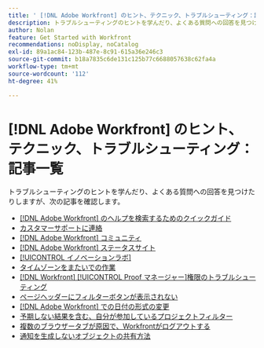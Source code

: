 ```yaml
---
title: ' [!DNL Adobe Workfront] のヒント、テクニック、トラブルシューティング：記事一覧'
description: トラブルシューティングのヒントを学んだり、よくある質問への回答を見つけたりしますが、この節の記事を確認します。
author: Nolan
feature: Get Started with Workfront
recommendations: noDisplay, noCatalog
exl-id: 89a1ac84-123b-487e-8c91-615a36e246c3
source-git-commit: b18a7835c6de131c125b77c6688057638c62fa4a
workflow-type: tm+mt
source-wordcount: '112'
ht-degree: 41%

---
```


# [!DNL Adobe Workfront] のヒント、テクニック、トラブルシューティング：記事一覧

<!--Audited: 12/2024-->

トラブルシューティングのヒントを学んだり、よくある質問への回答を見つけたりしますが、次の記事を確認します。

* [ [!DNL Adobe Workfront] のヘルプを検索するためのクイックガイド](../../workfront-basics/tips-tricks-and-troubleshooting/guide-for-help-in-workfront.md)
* [カスタマーサポートに連絡](../../workfront-basics/tips-tricks-and-troubleshooting/contact-customer-support.md)
* [ [!DNL Adobe Workfront]  コミュニティ](../../workfront-basics/tips-tricks-and-troubleshooting/workfront-community.md)
* [ [!DNL Adobe Workfront]  ステータスサイト](../../workfront-basics/tips-tricks-and-troubleshooting/understand-the-status-site.md)
* [[!UICONTROL イノベーションラボ]](../../workfront-basics/tips-tricks-and-troubleshooting/idea-exchange.md)
* [タイムゾーンをまたいでの作業](../../workfront-basics/tips-tricks-and-troubleshooting/working-across-timezones.md)
* [[!DNL Workfront] [!UICONTROL Proof マネージャー]権限のトラブルシューティング](../../workfront-basics/tips-tricks-and-troubleshooting/wp-manager-permissions-troubleshooting.md)
* [ページヘッダーにフィルターボタンが表示されない](../../workfront-basics/tips-tricks-and-troubleshooting/filter-buttons-do-not-display-in-page-headers.md)
* [ [!DNL Adobe Workfront] での日付の形式の変更](../tips-tricks-and-troubleshooting/change-date-format-chrome.md)
* [予期しない結果を含む、自分が参加しているプロジェクトフィルター](../tips-tricks-and-troubleshooting/projects-im-on-filter-including-unexpected-results.md)
* [複数のブラウザータブが原因で、Workfrontがログアウトする](/help/quicksilver/workfront-basics/tips-tricks-and-troubleshooting/multiple-browser-tabs-cause-logout.md)
* [通知を生成しないオブジェクトの共有方法](/help/quicksilver/workfront-basics/tips-tricks-and-troubleshooting/how-to-share-objects-without-sending-out-notifications.md)
